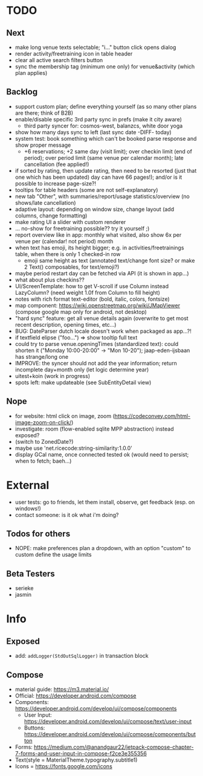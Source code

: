 # TODO

## Next

* make long venue texts selectable; "i..." button click opens dialog
* render activity/freetraining icon in table header
* clear all active search filters button
* sync the membership tag (minimum one only) for venue&activity (which plan applies)

## Backlog

* support custom plan; define everything yourself (as so many other plans are there; think of B2B)
* enable/disable specific 3rd party sync in prefs (make it city aware)
    * third party syncer for: cosmos-west, balanzcs, white door yoga
* show how many days sync to left (last sync date -DIFF- today)
* system test: book something which can't be booked parse response and show proper message
    * +6 reservations; +2 same day (visit limit); over checkin limit (end of period); over period limit (same venue per
      calendar month); late cancellation (fee applied!)
* if sorted by rating, then update rating, then need to be resorted (just that one which has been updated)
  day can have 66 pages!); and/or is it possible to increase page-size?!
* tooltips for table headers (some are not self-explanatory)
* new tab "Other", with summaries/report/usage statistics/overview (no shows/late cancellation)
* adaptive layout: depending on window size, change layout (add columns, change formatting)
* make rating UI a slider with custom renderer
* ... no-show for freetraining possible?? try it yourself ;)
* report overview like in app: monthly what visited, also show 6x per venue per (calendar! not period) month
* when text has emoji, its height bigger; e.g. in activities/freetrainings table, when there is only 1 checked-in row
    * emoji same height as text (annotated text/change font size? or make 2 Text() composables, for text/emoji?)
* maybe period restart day can be fetched via API (it is shown in app...)
* what about plus checkins??
* UI/ScreenTemplate: how to get V-scroll if use Column instead LazyColumn? (need weight 1.0f from Column to fill height)
* notes with rich format text-editor (bold, italic, colors, fontsize)
* map component: https://wiki.openstreetmap.org/wiki/JMapViewer (compose google map only for android, not desktop)
* "hard sync" feature: get all venue details again (overwrite to get most recent description, opening times, etc...)
* BUG: DateParser dutch locale doesn't work when packaged as app...?!
* if textfield elipse ("foo...") => show tooltip full text
* could try to parse venue.openingTimes (standardized text): could shorten it ("Monday 10:00-20:00" -> "Mon 10-20");
  jaap-eden-ijsbaan has strange/long one
* IMPROVE: the syncer should not add the year information; return incomplete day+month only (let logic determine year)
* uitest+koin (work in progress)
* spots left: make updateable (see SubEntityDetail view)

## Nope

* for website: html click on image, zoom (https://codeconvey.com/html-image-zoom-on-click/)
* investigate: room (flow-enabled sqlite MPP abstraction) instead exposed?
* (switch to ZonedDate?)
* maybe use 'net.ricecode:string-similarity:1.0.0'
* display GCal name, once connected tested ok (would need to persist; when to fetch; baeh...)

# External

* user tests: go to friends, let them install, observe, get feedback (esp. on windows!)
* contact someone: is it ok what i'm doing?

## Todos for others

* NOPE: make preferences plan a dropdown, with an option "custom" to custom define the usage limits

## Beta Testers

* serieke
* jasmin

# Info

## Exposed

* add: `addLogger(StdOutSqlLogger)` in transaction block

## Compose

* material guide: https://m3.material.io/
* Official: https://developer.android.com/compose
* Components: https://developer.android.com/develop/ui/compose/components
    * User Input: https://developer.android.com/develop/ui/compose/text/user-input
    * Buttons: https://developer.android.com/develop/ui/compose/components/button
* Forms: https://medium.com/@anandgaur22/jetpack-compose-chapter-7-forms-and-user-input-in-compose-f2ce3e355356
* Text(style = MaterialTheme.typography.subtitle1)
* Icons = https://fonts.google.com/icons
